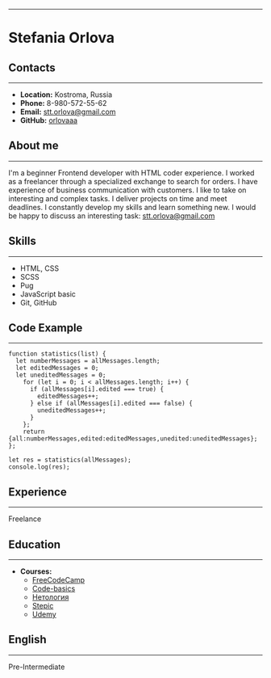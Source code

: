 ******
# Stefania Orlova

## Contacts
******
* **Location:** Kostroma, Russia
* **Phone:** 8-980-572-55-62
* **Email:** stt.orlova@gmail.com
* **GitHub:** [orlovaaa](https://github.com/orlovaaa)

## About me
******

I'm a beginner Frontend developer with HTML coder experience. I worked as a freelancer through a specialized exchange to search for orders. I have experience of business communication with customers. I like to take on interesting and complex tasks. I deliver projects on time and meet deadlines. I constantly develop my skills and learn something new. I would be happy to discuss an interesting task: stt.orlova@gmail.com

## Skills
******
* HTML, CSS
* SCSS
* Pug 
* JavaScript basic
* Git, GitHub

## Code Example 
******

```
function statistics(list) {
  let numberMessages = allMessages.length;
  let editedMessages = 0;
  let uneditedMessages = 0;
    for (let i = 0; i < allMessages.length; i++) {
      if (allMessages[i].edited === true) {
        editedMessages++;
      } else if (allMessages[i].edited === false) {
        uneditedMessages++;
      }
    };
    return {all:numberMessages,edited:editedMessages,unedited:uneditedMessages};
};

let res = statistics(allMessages);
console.log(res);
```

## Experience 
******
Freelance

## Education 
******
* **Courses:**
   + [FreeСodeСamp](https://www.freecodecamp.org/)
   + [Code-basics](https://ru.code-basics.com/)
   + [Нетология](https://netology.ru)
   + [Stepic](https://stepik.org)
   + [Udemy](https://www.udemy.com/)

## English
******
Pre-Intermediate


